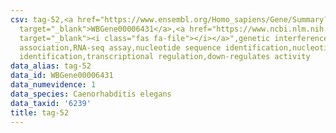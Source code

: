 ```yaml
---
csv: tag-52,<a href="https://www.ensembl.org/Homo_sapiens/Gene/Summary?db=core;g=WBGene00006431"
  target="_blank">WBGene00006431</a>,<a href="https://www.ncbi.nlm.nih.gov/pubmed/27496166"
  target="_blank"><i class="fas fa-file"></i></a>",genetic interference,functional
  association,RNA-seq assay,nucleotide sequence identification,nucleotide sequence
  identification,transcriptional regulation,down-regulates activity
data_alias: tag-52
data_id: WBGene00006431
data_numevidence: 1
data_species: Caenorhabditis elegans
data_taxid: '6239'
title: tag-52
---
```

